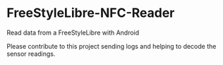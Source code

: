 FreeStyleLibre-NFC-Reader
=========================

Read data from a FreeStyleLibre with Android

Please contribute to this project sending logs and helping to decode the sensor readings.
